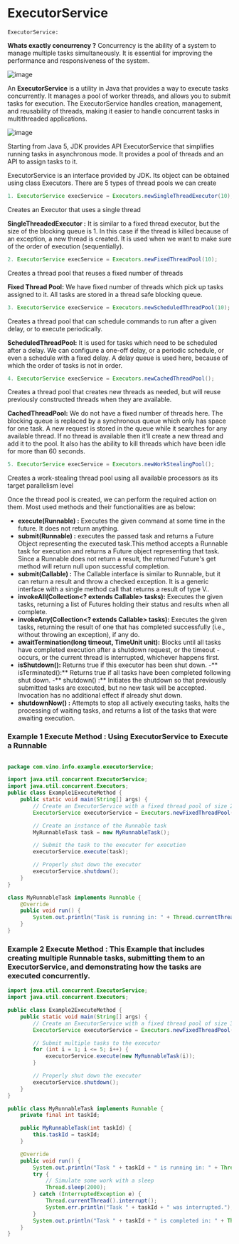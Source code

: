 # ExecutorService

`ExecutorService:`

**Whats exactly concurrency ?**
Concurrency is the ability of a system to manage multiple tasks simultaneously. It is essential for improving the performance and responsiveness of the system.

![image](https://github.com/vinosubi/Java-Thread-Examples/assets/133937082/ac0dcb21-41f1-446c-8282-5298770a66b8)

An **ExecutorService** is a utility in Java that provides a way to execute tasks concurrently.
It manages a pool of worker threads, and allows you to submit tasks for execution.
The ExecutorService handles creation, management, and reusability of threads, making it easier to handle concurrent tasks in multithreaded applications.

![image](https://github.com/vinosubi/Java-Thread-Examples/assets/133937082/b57765f9-cdbf-4017-9f80-5433ddf6a8ea)

Starting from Java 5, JDK provides API ExecutorService that simplifies running tasks in asynchronous mode. It provides a pool of threads and an API to assign tasks to it.

ExecutorService is an interface provided by JDK. Its object can be obtained using class Executors. There are 5 types of thread pools we can create

```java
1. ExecutorService execService = Executors.newSingleThreadExecutor(10);
 ```
 Creates an Executor that uses a single thread
 
 **SingleThreadedExecutor :** It is similar to a fixed thread executor, but the size of the blocking queue is 1. In this case if the thread is killed because of an exception, a new thread is created. It is used when we want to make sure of the order of execution (sequentially).

```java
2. ExecutorService execService = Executors.newFixedThreadPool(10);
```
 Creates a thread pool that reuses a fixed number of threads
 
**Fixed Thread Pool:** We have fixed number of threads which pick up tasks assigned to it. All tasks are stored in a thread safe blocking queue.


```java
3. ExecutorService execService = Executors.newScheduledThreadPool(10);
```
 Creates a thread pool that can schedule commands to run after a given delay, or to execute periodically.
 
**ScheduledThreadPool:** It is used for tasks which need to be scheduled after a delay. We can configure a one-off delay, or a periodic schedule, or even a schedule with a fixed delay. A delay queue is used here, because of which the order of tasks is not in order.


```java
4. ExecutorService execService = Executors.newCachedThreadPool();
```
 Creates a thread pool that creates new threads as needed, but will reuse previously constructed threads when they are available.
 
**CachedThreadPool:** We do not have a fixed number of threads here. The blocking queue is replaced by a synchronous queue which only has space for one task. A new request is stored in the queue while it searches for any available thread. If no thread is available then it’ll create a new thread and add it to the pool. It also has the ability to kill threads which have been idle for more than 60 seconds.


```java
5. ExecutorService execService = Executors.newWorkStealingPool();
```
Creates a work-stealing thread pool using all available processors as its target parallelism level

Once the thread pool is created, we can perform the required action on them. Most used methods and their functionalities are as below:

- **execute(Runnable) :** Executes the given command at some time in the future. It does not return anything.
- **submit(Runnable) :** executes the passed task and returns a Future Object representing the executed task.This method accepts a Runnable task for execution and returns a Future object representing that task. Since a Runnable does not return a result, the returned Future's get method will return null upon successful completion.
- **submit(Callable) :** The Callable interface is similar to Runnable, but it can return a result and throw a checked exception. It is a generic interface with a single method call that returns a result of type V..
- **invokeAll(Collection<? extends Callable<T>> tasks):** Executes the given tasks, returning a list of Futures holding their status and results when all complete.
- **invokeAny(Collection<? extends Callable<T>> tasks):** Executes the given tasks, returning the result of one that has completed successfully (i.e., without throwing an exception), if any do.
- **awaitTermination(long timeout, TimeUnit unit):** Blocks until all tasks have completed execution after a shutdown request, or the timeout - occurs, or the current thread is interrupted, whichever happens first.
- **isShutdown():** Returns true if this executor has been shut down.
-** isTerminated():** Returns true if all tasks have been completed following shut down.
-** shutdown() :** Initiates the shutdown so that previously submitted tasks are executed, but no new task will be accepted. Invocation has no additional effect if already shut down.
- **shutdownNow() :** Attempts to stop all actively executing tasks, halts the processing of waiting tasks, and returns a list of the tasks that were awaiting execution.

### Example 1 Execute Method : Using ExecutorService to Execute a Runnable

```java

package com.vino.info.example.executorService;

import java.util.concurrent.ExecutorService;
import java.util.concurrent.Executors;
public class Example1ExecuteMethod {
    public static void main(String[] args) {
        // Create an ExecutorService with a fixed thread pool of size 2
        ExecutorService executorService = Executors.newFixedThreadPool(2);

        // Create an instance of the Runnable task
        MyRunnableTask task = new MyRunnableTask();

        // Submit the task to the executor for execution
        executorService.execute(task);

        // Properly shut down the executor
        executorService.shutdown();
    }
}

class MyRunnableTask implements Runnable {
    @Override
    public void run() {
        System.out.println("Task is running in: " + Thread.currentThread().getName());
    }
}

```
### Example 2 Execute Method : This Example that includes creating multiple Runnable tasks, submitting them to an ExecutorService, and demonstrating how the tasks are executed concurrently.

```java
import java.util.concurrent.ExecutorService;
import java.util.concurrent.Executors;

public class Example2ExecuteMethod {
    public static void main(String[] args) {
        // Create an ExecutorService with a fixed thread pool of size 3
        ExecutorService executorService = Executors.newFixedThreadPool(3);

        // Submit multiple tasks to the executor
        for (int i = 1; i <= 5; i++) {
            executorService.execute(new MyRunnableTask(i));
        }

        // Properly shut down the executor
        executorService.shutdown();
    }
}

public class MyRunnableTask implements Runnable {
    private final int taskId;

    public MyRunnableTask(int taskId) {
        this.taskId = taskId;
    }

    @Override
    public void run() {
        System.out.println("Task " + taskId + " is running in: " + Thread.currentThread().getName());
        try {
            // Simulate some work with a sleep
            Thread.sleep(2000);
        } catch (InterruptedException e) {
            Thread.currentThread().interrupt();
            System.err.println("Task " + taskId + " was interrupted.");
        }
        System.out.println("Task " + taskId + " is completed in: " + Thread.currentThread().getName());
    }
}

```








